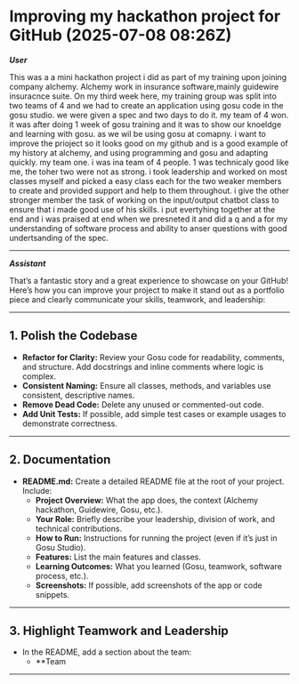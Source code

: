 <!-- Generated by SpecStory -->

# Improving my hackathon project for GitHub (2025-07-08 08:26Z)

_**User**_

This was a a mini hackathon project i did as part of my training upon joining company alchemy. Alchemy work in insurance software,mainly guidewire insuracnce suite. On my third week here, my training group was split into two teams of 4 and we had to create an application using gosu code in the gosu studio. we were given a spec and two days to do it. my team of 4 won. it was after doing 1 week of gosu training and it was to show our knoeldge and learning with gosu. as we wil be using gosu at comapny. i want to improve the prioject so it looks good on my github and is a good example of my history at alchemy, and using programming and gosu and adapting quickly. my team one. i was ina  team of 4 people. 1 was technicaly good like me, the toher two were not as strong. i took leadership and worked on most classes myself and picked a easy class each for the two weaker members to create and provided support and help to them throughout. i give the other stronger member the task of working on the input/output chatbot class to ensure that i made good use of his skills. i put evertyhing together at the end and i was praised at end when we presneted it and did a q and a for my understanding of software process and ability to anser questions with good undertsanding of the spec.

---

_**Assistant**_

That’s a fantastic story and a great experience to showcase on your GitHub! Here’s how you can improve your project to make it stand out as a portfolio piece and clearly communicate your skills, teamwork, and leadership:

---

## 1. **Polish the Codebase**
- **Refactor for Clarity:** Review your Gosu code for readability, comments, and structure. Add docstrings and inline comments where logic is complex.
- **Consistent Naming:** Ensure all classes, methods, and variables use consistent, descriptive names.
- **Remove Dead Code:** Delete any unused or commented-out code.
- **Add Unit Tests:** If possible, add simple test cases or example usages to demonstrate correctness.

---

## 2. **Documentation**
- **README.md:** Create a detailed README file at the root of your project. Include:
  - **Project Overview:** What the app does, the context (Alchemy hackathon, Guidewire, Gosu, etc.).
  - **Your Role:** Briefly describe your leadership, division of work, and technical contributions.
  - **How to Run:** Instructions for running the project (even if it’s just in Gosu Studio).
  - **Features:** List the main features and classes.
  - **Learning Outcomes:** What you learned (Gosu, teamwork, software process, etc.).
  - **Screenshots:** If possible, add screenshots of the app or code snippets.

---

## 3. **Highlight Teamwork and Leadership**
- In the README, add a section about the team:
  - **Team

---

